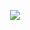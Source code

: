 <div align="center">

 
![](https://komarev.com/ghpvc/?username=pavlovacookie&label=Hearts+Reached&color=red)

</div>
